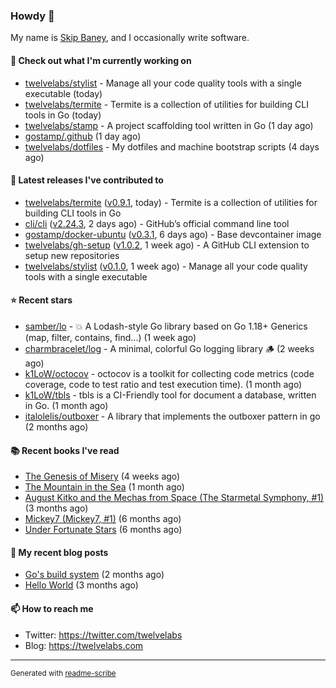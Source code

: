 ### Howdy 👋

My name is [Skip Baney](https://twelvelabs.com), and I occasionally write software.

#### 👷 Check out what I'm currently working on

- [twelvelabs/stylist](https://github.com/twelvelabs/stylist) - Manage all your code quality tools with a single executable (today)
- [twelvelabs/termite](https://github.com/twelvelabs/termite) - Termite is a collection of utilities for building CLI tools in Go (today)
- [twelvelabs/stamp](https://github.com/twelvelabs/stamp) - A project scaffolding tool written in Go (1 day ago)
- [gostamp/.github](https://github.com/gostamp/.github) (1 day ago)
- [twelvelabs/dotfiles](https://github.com/twelvelabs/dotfiles) - My dotfiles and machine bootstrap scripts  (4 days ago)

#### 🔭 Latest releases I've contributed to

- [twelvelabs/termite](https://github.com/twelvelabs/termite) ([v0.9.1](https://github.com/twelvelabs/termite/releases/tag/v0.9.1), today) - Termite is a collection of utilities for building CLI tools in Go
- [cli/cli](https://github.com/cli/cli) ([v2.24.3](https://github.com/cli/cli/releases/tag/v2.24.3), 2 days ago) - GitHub’s official command line tool
- [gostamp/docker-ubuntu](https://github.com/gostamp/docker-ubuntu) ([v0.3.1](https://github.com/gostamp/docker-ubuntu/releases/tag/v0.3.1), 6 days ago) - Base devcontainer image
- [twelvelabs/gh-setup](https://github.com/twelvelabs/gh-setup) ([v1.0.2](https://github.com/twelvelabs/gh-setup/releases/tag/v1.0.2), 1 week ago) - A GitHub CLI extension to setup new repositories
- [twelvelabs/stylist](https://github.com/twelvelabs/stylist) ([v0.1.0](https://github.com/twelvelabs/stylist/releases/tag/v0.1.0), 1 week ago) - Manage all your code quality tools with a single executable

#### ⭐ Recent stars

- [samber/lo](https://github.com/samber/lo) - 💥  A Lodash-style Go library based on Go 1.18&#43; Generics (map, filter, contains, find...) (1 week ago)
- [charmbracelet/log](https://github.com/charmbracelet/log) - A minimal, colorful Go logging library 🪵 (2 weeks ago)
- [k1LoW/octocov](https://github.com/k1LoW/octocov) - octocov is a toolkit for collecting code metrics (code coverage, code to test ratio and test execution time). (1 month ago)
- [k1LoW/tbls](https://github.com/k1LoW/tbls) - tbls is a CI-Friendly tool for document a database, written in Go. (1 month ago)
- [italolelis/outboxer](https://github.com/italolelis/outboxer) - A library that implements the outboxer pattern in go (2 months ago)

#### 📚 Recent books I've read

- [The Genesis of Misery](https://www.goodreads.com/review/show/4961676783?utm_medium=api&amp;utm_source=rss) (4 weeks ago)
- [The Mountain in the Sea](https://www.goodreads.com/review/show/5027288300?utm_medium=api&amp;utm_source=rss) (1 month ago)
- [August Kitko and the Mechas from Space (The Starmetal Symphony, #1)](https://www.goodreads.com/review/show/5100246985?utm_medium=api&amp;utm_source=rss) (3 months ago)
- [Mickey7 (Mickey7, #1)](https://www.goodreads.com/review/show/4962790910?utm_medium=api&amp;utm_source=rss) (6 months ago)
- [Under Fortunate Stars](https://www.goodreads.com/review/show/4813809207?utm_medium=api&amp;utm_source=rss) (6 months ago)

#### 📜 My recent blog posts

- [Go&#39;s build system](https://twelvelabs.com/2023/01/02/go-build-system/) (2 months ago)
- [Hello World](https://twelvelabs.com/2022/11/20/hello-world/) (3 months ago)

#### 📫 How to reach me

- Twitter: <https://twitter.com/twelvelabs>
- Blog: <https://twelvelabs.com>

---

<sup>Generated with [readme-scribe](https://github.com/muesli/readme-scribe)</sup>

